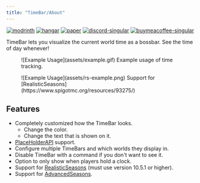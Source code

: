 ```yaml
---
title: "TimeBar/About"
---
```

<p align="center">
	<a href="https://modrinth.com/plugin/TimeBar"><img alt="modrinth" height="40" src="https://cdn.jsdelivr.net/npm/@intergrav/devins-badges@3/assets/compact/available/modrinth_vector.svg"></a>
	<a href="https://hangar.papermc.io/hyperdefined/TimeBar"><img alt="hangar" height="40" src="https://cdn.jsdelivr.net/npm/@intergrav/devins-badges@3/assets/compact/available/hangar_vector.svg"></a>
	<a href="https://papermc.io"><img alt="paper" height="40" src="https://cdn.jsdelivr.net/npm/@intergrav/devins-badges@3/assets/compact/supported/paper_vector.svg"></a>
	<a href="https://discord.gg/rJuQXVcJz8"><img alt="discord-singular" height="40" src="https://cdn.jsdelivr.net/npm/@intergrav/devins-badges@3/assets/compact/social/discord-singular_vector.svg"></a>
	<a href="https://buymeacoffee.com/hyperdefined"><img alt="buymeacoffee-singular" height="40" src="https://cdn.jsdelivr.net/npm/@intergrav/devins-badges@3/assets/compact/donate/buymeacoffee-singular_vector.svg"></a>
</p>

TimeBar lets you visualize the current world time as a bossbar. See the time of day whenever!

<figure markdown="span">
  ![Example Usage](assets/example.gif)
  Example usage of time tracking.
</figure>
<figure markdown="span">
  ![Example Usage](assets/rs-example.png)
  Support for [RealisticSeasons](https://www.spigotmc.org/resources/93275/)
</figure>

## Features
- Completely customized how the TimeBar looks.
  - Change the color.
  - Change the text that is shown on it.
- [PlaceHolderAPI](placeholders.md) support. 
- Configure multiple TimeBars and which worlds they display in.
- Disable TimeBar with a command if you don't want to see it.
- Option to only show when players hold a clock.
- Support for [RealisticSeasons](https://www.spigotmc.org/resources/93275/) (must use version 10.5.1 or higher).
- Support for [AdvancedSeasons](https://www.spigotmc.org/resources/114050/).